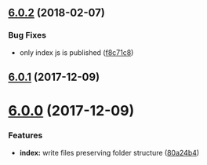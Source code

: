 <a name="6.0.2"></a>
## [6.0.2](https://github.com/stfsy/node-image-2-min/compare/v6.0.1...v6.0.2) (2018-02-07)


### Bug Fixes

* only index js is published ([f8c71c8](https://github.com/stfsy/node-image-2-min/commit/f8c71c8))



<a name="6.0.1"></a>
## [6.0.1](https://github.com/stfsy/node-image-2-min/compare/v6.0.0...v6.0.1) (2017-12-09)



<a name="6.0.0"></a>
# [6.0.0](https://github.com/stfsy/node-image-2-min/compare/v5.2.2...v6.0.0) (2017-12-09)


### Features

* **index:** write files preserving folder structure ([80a24b4](https://github.com/stfsy/node-image-2-min/commit/80a24b4))




